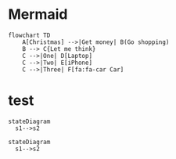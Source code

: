 # Mermaid

```mermaid
flowchart TD
    A[Christmas] -->|Get money| B(Go shopping)
    B --> C{Let me think}
    C -->|One| D[Laptop]
    C -->|Two| E[iPhone]
    C -->|Three| F[fa:fa-car Car]
```

# test

```mermaid
stateDiagram
  s1-->s2
```

```mermaid
stateDiagram
  s1-->s2
```

